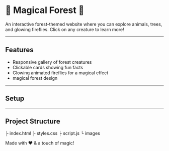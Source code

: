 # 🌲 Magical Forest 🌲

An interactive forest-themed website where you can explore animals, trees, and glowing fireflies. Click on any creature to learn more!  

---

## Features

- Responsive gallery of forest creatures  
- Clickable cards showing fun facts  
- Glowing animated fireflies for a magical effect  
- magical forest design  

---


## Setup



---


## Project Structure

├ index.html
├ styles.css
├ script.js
└ images
    

Made with ❤️ & a touch of magic!
